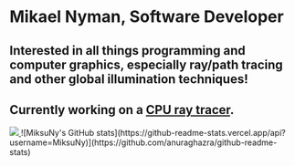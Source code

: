 <h1>Mikael Nyman, Software Developer</h1>
<h2>Interested in all things programming and computer graphics, especially ray/path tracing and other global illumination techniques!</h2>
<h2>Currently working on a <a href="https://github.com/MiksuNy/rust_ray_tracing">CPU ray tracer</a>.</h2>
<a href="https://github.com/testaustime/">
    <img src="http://github-readme-testaustime.vercel.app/api/testaustime?username=MiksuNy&theme=maroongold&langs_count=10&border_radius=10&hide_title=false&hide_border=false&line_height=15&hide_progress=false&custom_title=Time%20wasted"/>
</a>
![MiksuNy's GitHub stats](https://github-readme-stats.vercel.app/api?username=MiksuNy)](https://github.com/anuraghazra/github-readme-stats)
